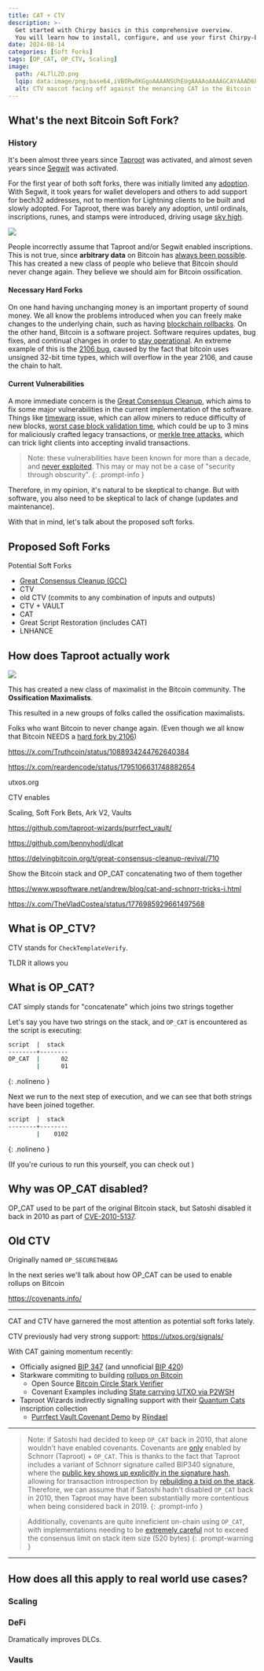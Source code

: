 ```yaml
---
title: CAT + CTV
description: >-
  Get started with Chirpy basics in this comprehensive overview.
  You will learn how to install, configure, and use your first Chirpy-based website, as well as deploy it to a web server.
date: 2024-08-14
categories: [Soft Forks]
tags: [OP_CAT, OP_CTV, Scaling]
image:
  path: /4L7lL2D.png
  lqip: data:image/png;base64,iVBORw0KGgoAAAANSUhEUgAAAAoAAAAGCAYAAAD68A/GAAAAAklEQVR4AewaftIAAADnSURBVAXBQUvCYACA4ffbFpumOQ8fIc0EF0EYYVBChw52CjrWqV/Tv6qf4EUPUkR4qJSl6SbYvs1pbvU84vK6/Wf+xtSqJkqk3LQrHFUd+r0vhtGSl94Mf5Fh5FYhe61jrDSg4ZZYvK/xhc7T4xRp6ySiiHRzGHJfEk0CRNlC3xTQyxFvrx+0zlxGqeLKFgQJaE25obajyB/c4Rn35OsujeYu3c4zi1HIwMtI5t9oP35ElgpKhqIgl6hwRfdzzentOZW65OLEIp5G6EFceKjaGpkac5gf4og5znZKPAsYexP6nQHFLZN/bM1co24e5OUAAAAASUVORK5CYII=
  alt: CTV mascot facing off against the menancing CAT in the Bitcoin forest
---
```


## What's the next Bitcoin Soft Fork?

### History

It's been almost three years since [Taproot](https://www.coindesk.com/tech/2021/11/13/taproot-bitcoins-long-anticipated-upgrade-activates-this-weekend/) was activated, and almost seven years since [Segwit](https://calendar.bitbo.io/segwit-activation/) was activated.

For the first year of both soft forks, there was initially limited any [adoption](https://cryptonews.com/exclusives/taproot-adoption-remains-low-but-devs-say-it-isnt-problem-for-bitcoin.htm). With Segwit, it took years for wallet developers and others to add support for bech32 addresses, not to mention for Lightning clients to be built and slowly adopted. For Taproot, there was barely any adoption, until ordinals, inscriptions, runes, and stamps were introduced, driving usage [sky high](https://bitcoinist.com/bitcoin-taproot-utilization-new-ath-thanks-ordinals/).

![](https://i.imgur.com/spDMDC0.png)

People incorrectly assume that Taproot and/or Segwit enabled inscriptions. This is not true, since **arbitrary data** on Bitcoin has [always been possible](https://www.coindesk.com/tech/2021/11/13/taproot-bitcoins-long-anticipated-upgrade-activates-this-weekend/). This has created a new class of people who believe that Bitcoin should never change again. They believe we should aim for Bitcoin ossification. 

#### Necessary Hard Forks

On one hand having unchanging money is an important property of sound money. We all know the problems introduced when you can freely make changes to the underlying chain, such as having [blockchain rollbacks](https://www.coindesk.com/tech/2016/07/20/ethereum-executes-blockchain-hard-fork-to-return-dao-funds/). On the other hand, Bitcoin is a software project. Software requires updates, bug fixes, and continual changes in order to [stay operational](https://x.com/bitschmidty/status/1808500228321943953). An extreme example of this is the [2106 bug](https://github.com/bitcoin/bitcoin/issues/21356), caused by the fact that bitcoin uses unsigned 32-bit time types, which will overflow in the year 2106, and cause the chain to halt.

#### Current Vulnerabilities

A more immediate concern is the [Great Consensus Cleanup](https://delvingbitcoin.org/t/great-consensus-cleanup-revival/710), which aims to fix some major vulnerabilities in the current implementation of the software. Things like [timewarp](https://delvingbitcoin.org/t/great-consensus-cleanup-revival/710#timewarp-1) issue, which can allow miners to reduce difficulty of new blocks, [worst case block validation time](https://delvingbitcoin.org/t/great-consensus-cleanup-revival/710#worst-case-block-validation-time-5), which could be up to 3 mins for maliciously crafted legacy transactions, or [merkle tree attacks](https://delvingbitcoin.org/t/great-consensus-cleanup-revival/710#merkle-tree-attacks-using-64-bytes-transactions-8), which can trick light clients into accepting invalid transactions.

> Note: these vulnerabilities have been known for more than a decade, and [never exploited](https://x.com/JeremyRubin/status/1811846115425419391). This may or may not be a case of "security through obscurity".
{: .prompt-info }

Therefore, in my opinion, it's natural to be skeptical to change. But with software, you also need to be skeptical to lack of change (updates and maintenance).

With that in mind, let's talk about the proposed soft forks.

## Proposed Soft Forks

Potential Soft Forks
- [Great Consensus Cleanup (GCC)](#current-vulnerabilities)
- CTV
- old CTV (commits to any combination of inputs and outputs)
- CTV + VAULT
- CAT
- Great Script Restoration (includes CAT)
- LNHANCE

## How does Taproot actually work

![](https://i.imgur.com/edWGDav.png)

This has created a new class of maximalist in the Bitcoin community. The **Ossification Maximalists**.

This resulted in a new groups of folks called the ossification maximalists.

Folks who want Bitcoin to never change again. (Even though we all know that Bitcoin NEEDS a [hard fork by 2106](https://www.coindesk.com/tech/2020/08/07/fixing-this-bitcoin-killing-bug-will-eventually-require-a-hard-fork/))

https://x.com/Truthcoin/status/1088934244762640384

https://x.com/reardencode/status/1795106631748882654

utxos.org

CTV enables

Scaling, Soft Fork Bets, Ark V2, Vaults

https://github.com/taproot-wizards/purrfect_vault/

https://github.com/bennyhodl/dlcat

https://delvingbitcoin.org/t/great-consensus-cleanup-revival/710

Show the Bitcoin stack and OP_CAT concatenating two of them together

https://www.wpsoftware.net/andrew/blog/cat-and-schnorr-tricks-i.html

https://x.com/TheVladCostea/status/1776985929661497568

## What is OP_CTV?

CTV stands for `CheckTemplateVerify`.

TLDR it allows you 

## What is OP_CAT?

CAT simply stands for "concatenate" which joins two strings together

Let's say you have two strings on the stack, and `OP_CAT` is encountered as the script is executing:

```bash
script  |  stack
--------+--------
OP_CAT  |      02
        |      01
```
{: .nolineno }

Next we run to the next step of execution, and we can see that both strings have been joined together.

```bash
script  |  stack
--------+--------
        |    0102
```
{: .nolineno }

(If you're curious to run this yourself, you can check out )

## Why was OP_CAT disabled?

OP_CAT used to be part of the original Bitcoin stack, but Satoshi disabled it back in 2010 as part of [CVE-2010-5137](https://en.bitcoin.it/wiki/Common_Vulnerabilities_and_Exposures#CVE-2010-5137).

## Old CTV

Originally named `OP_SECURETHEBAG`


In the next series we'll talk about how OP_CAT can be used to enable rollups on Bitcoin

https://covenants.info/

---

CAT and CTV have garnered the most attention as potential soft forks lately.

CTV previously had very strong support: https://utxos.org/signals/

With CAT gaining momentum recently:
- Officially asigned [BIP 347](https://github.com/bitcoin/bips/blob/master/bip-0347.mediawiki) (and unnoficial [BIP 420](https://github.com/bip420/bip420))
- Starkware commiting to building [rollups on Bitcoin](https://www.theblock.co/post/298398/starkware-plans-to-bring-zk-scaling-to-bitcoin-alongside-ethereum)
  - Open Source [Bitcoin Circle Stark Verifier](https://github.com/Bitcoin-Wildlife-Sanctuary/bitcoin-circle-stark)
  - Covenant Examples including [State carrying UTXO via P2WSH](https://github.com/Bitcoin-Wildlife-Sanctuary/covenants-examples)
- Taproot Wizards indirectly signalling support with their [Quantum Cats](https://www.axios.com/2024/04/24/bitcoin-quantum-cats-nft-taproot-code) inscription collection 
  - [Purrfect Vault Covenant Demo](https://github.com/taproot-wizards/purrfect_vault/) by [Rijndael](https://x.com/rot13maxi)

---

> Note: if Satoshi had decided to keep `OP_CAT` back in 2010, that alone wouldn't have enabled covenants. Covenants are [only](https://x.com/benthecarman/status/1811837279830442104) enabled by Schnorr (Taproot) + `OP_CAT`. This is thanks to the fact that Taproot includes a variant of Schnorr signature called BIP340 signature, where the [public key shows up explicitly in the signature hash](https://www.wpsoftware.net/andrew/blog/cat-and-schnorr-tricks-i.html), allowing for transaction introspection by [rebuilding a txid on the stack](https://github.com/taproot-wizards/purrfect_vault?tab=readme-ov-file#limitations-and-considerations). Therefore, we can assume that if Satoshi hadn't disabled `OP_CAT` back in 2010, then Taproot may have been substantially more contentious when being considered back in 2019.
{: .prompt-info }

> Additionally, covenants are quite inneficient on-chain using `OP_CAT`, with implementations needing to be [extremely careful](https://github.com/taproot-wizards/purrfect_vault/?tab=readme-ov-file#limitations-and-considerations) not to exceed the consensus limit on stack item size (520 bytes) 
{: .prompt-warning }

---

## How does all this apply to real world use cases?

### Scaling

### DeFi

Dramatically improves DLCs. 

### Vaults
